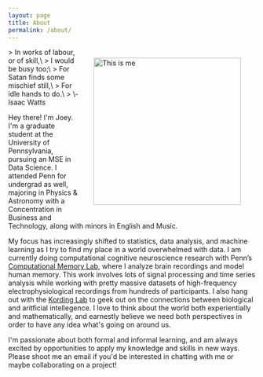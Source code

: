 ```yaml
---
layout: page
title: About
permalink: /about/
---
```

<img src="/images/tetons_wall.jpg" alt="This is me" hspace="30" vspace="20" width="300" align="right"/>
> In works of labour, or of skill,\
>     I would be busy too;\
> For Satan finds some mischief still,\
>     For idle hands to do.\
>       \- Isaac Watts


Hey there! I'm Joey. I'm a graduate student at the University of Pennsylvania, pursuing an MSE in Data Science. I attended Penn for undergrad as well, majoring in Physics & Astronomy with a Concentration in Business and Technology, along with minors in English and Music. 

My focus has increasingly shifted to statistics, data analysis, and machine learning as I try to find my place in a world overwhelmed with data. 
I am currently doing computational cognitive neuroscience research with Penn’s [Computational Memory Lab](http://memory.psych.upenn.edu/Main_Page), where I analyze brain recordings and model human memory. 
This work involves lots of signal processing and time series analysis while working with pretty massive datasets of high-frequency electrophysiological recordings from hundreds of participants. 
I also hang out with the [Kording Lab](https://kordinglab.com) to geek out on the connections between biological and aritficial intellegence. 
I love to think about the world both experientially and mathematically, and earnestly believe we need both perspectives in order to have any idea what's going on around us. 

I'm passionate about both formal and informal learning, and am always excited by opportunities to apply my knowledge and skills in new ways. Please shoot me an email if you'd be interested in chatting with me or maybe collaborating on a project!
